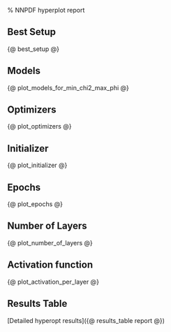 % NNPDF hyperplot report

## Best Setup
{@ best_setup @}

## Models
{@ plot_models_for_min_chi2_max_phi @}

## Optimizers
{@ plot_optimizers @}

## Initializer
{@ plot_initializer @}

## Epochs
{@ plot_epochs @}

## Number of Layers
{@ plot_number_of_layers @}

## Activation function
{@ plot_activation_per_layer @}

## Results Table
[Detailed hyperopt results]({@ results_table report @})
